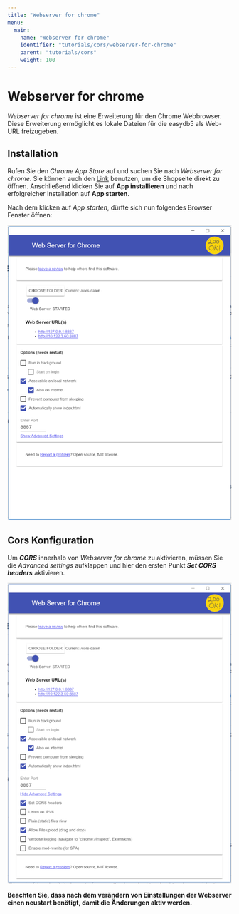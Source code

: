 ```yaml
---
title: "Webserver for chrome"
menu:
  main:
    name: "Webserver for chrome"
    identifier: "tutorials/cors/webserver-for-chrome"
    parent: "tutorials/cors"
    weight: 100
---
```


# Webserver for chrome

*Webserver for chrome* ist eine Erweiterung für den Chrome Webbrowser. Diese Erweiterung ermöglicht es lokale Dateien für die easydb5 als Web-URL freizugeben. 

## Installation

Rufen Sie den *Chrome App Store* auf und suchen Sie nach *Webserver for chrome*. Sie können auch den [Link](https://chrome.google.com/webstore/detail/web-server-for-chrome/ofhbbkphhbklhfoeikjpcbhemlocgigb/related) benutzen, um die Shopseite direkt zu öffnen. Anschließend klicken Sie auf **App installieren** und nach erfolgreicher Installation auf **App starten**.

Nach dem klicken auf *App starten*, dürfte sich nun folgendes Browser Fenster öffnen:

![](webserver-for-chrome-1_new.png)

## Cors Konfiguration

Um ***CORS*** innerhalb von *Webserver for chrome* zu aktivieren, müssen Sie die *Advanced settings* aufklappen und hier den ersten Punkt 
***Set CORS headers*** aktivieren.

![](webserver-for-chrome-2_new.png)

**Beachten Sie, dass nach dem verändern von Einstellungen der Webserver einen neustart benötigt, damit die Änderungen aktiv werden.**